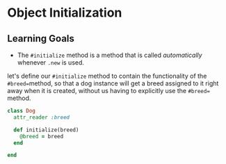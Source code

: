 # Object Initialization

## Learning Goals
- The `#initialize` method is a method that is called _automatically_ whenever `.new` is used.


let's define our `#initialize` method to contain the functionality of the `#breed=`method, so that a dog instance will get a breed assigned to it right away when it is created, without us having to explicitly use the `#breed=` method.

```ruby
class Dog
  attr_reader :breed

  def initialize(breed)
    @breed = breed
  end

end
```



